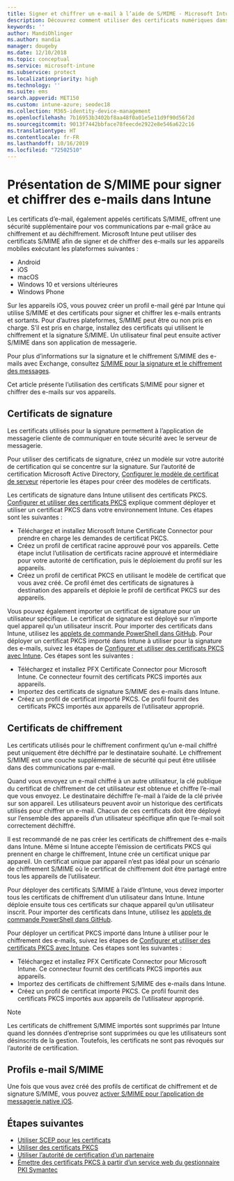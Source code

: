 ```yaml
---
title: Signer et chiffrer un e-mail à l’aide de S/MIME - Microsoft Intune - Azure | Microsoft Docs
description: Découvrez comment utiliser des certificats numériques dans Microsoft Intune pour signer et chiffrer des e-mails sur les appareils. Ces certificats sont appelés S/MIME et sont configurés à l’aide de profils de configuration d’appareil. Les certificats de signature et de chiffrement utilisent des certificats PKCS ou des certificats privés, et utilisent un connecteur pour importer des certificats.
keywords: ''
author: MandiOhlinger
ms.author: mandia
manager: dougeby
ms.date: 12/10/2018
ms.topic: conceptual
ms.service: microsoft-intune
ms.subservice: protect
ms.localizationpriority: high
ms.technology: ''
ms.suite: ems
search.appverid: MET150
ms.custom: intune-azure; seodec18
ms.collection: M365-identity-device-management
ms.openlocfilehash: 7b16953b3402bf8aa48f0a01e5e11d9f90d56f2d
ms.sourcegitcommit: 9013f7442bbface78feecde2922e8e546a622c16
ms.translationtype: HT
ms.contentlocale: fr-FR
ms.lasthandoff: 10/16/2019
ms.locfileid: "72502510"
---
```

# <a name="smime-overview-to-sign-and-encrypt-email-in-intune"></a>Présentation de S/MIME pour signer et chiffrer des e-mails dans Intune

Les certificats d’e-mail, également appelés certificats S/MIME, offrent une sécurité supplémentaire pour vos communications par e-mail grâce au chiffrement et au déchiffrement. Microsoft Intune peut utiliser des certificats S/MIME afin de signer et de chiffrer des e-mails sur les appareils mobiles exécutant les plateformes suivantes :

- Android
- iOS
- macOS
- Windows 10 et versions ultérieures
- Windows Phone

Sur les appareils iOS, vous pouvez créer un profil e-mail géré par Intune qui utilise S/MIME et des certificats pour signer et chiffrer les e-mails entrants et sortants. Pour d’autres plateformes, S/MIME peut être ou non pris en charge. S’il est pris en charge, installez des certificats qui utilisent le chiffrement et la signature S/MIME. Un utilisateur final peut ensuite activer S/MIME dans son application de messagerie.

Pour plus d’informations sur la signature et le chiffrement S/MIME des e-mails avec Exchange, consultez [S/MIME pour la signature et le chiffrement des messages](https://docs.microsoft.com/Exchange/policy-and-compliance/smime).

Cet article présente l’utilisation des certificats S/MIME pour signer et chiffrer des e-mails sur vos appareils.

## <a name="signing-certificates"></a>Certificats de signature

Les certificats utilisés pour la signature permettent à l’application de messagerie cliente de communiquer en toute sécurité avec le serveur de messagerie.

Pour utiliser des certificats de signature, créez un modèle sur votre autorité de certification qui se concentre sur la signature. Sur l’autorité de certification Microsoft Active Directory, [Configurer le modèle de certificat de serveur](https://docs.microsoft.com/windows-server/networking/core-network-guide/cncg/server-certs/configure-the-server-certificate-template) répertorie les étapes pour créer des modèles de certificats.

Les certificats de signature dans Intune utilisent des certificats PKCS. [Configurer et utiliser des certificats PKCS](certficates-pfx-configure.md) explique comment déployer et utiliser un certificat PKCS dans votre environnement Intune. Ces étapes sont les suivantes :

- Téléchargez et installez Microsoft Intune Certificate Connector pour prendre en charge les demandes de certificat PKCS.
- Créez un profil de certificat racine approuvé pour vos appareils. Cette étape inclut l’utilisation de certificats racine approuvé et intermédiaire pour votre autorité de certification, puis le déploiement du profil sur les appareils.
- Créez un profil de certificat PKCS en utilisant le modèle de certificat que vous avez créé. Ce profil émet des certificats de signatures à destination des appareils et déploie le profil de certificat PKCS sur des appareils.

Vous pouvez également importer un certificat de signature pour un utilisateur spécifique. Le certificat de signature est déployé sur n’importe quel appareil qu’un utilisateur inscrit. Pour importer des certificats dans Intune, utilisez les [applets de commande PowerShell dans GitHub](https://github.com/Microsoft/Intune-Resource-Access). Pour déployer un certificat PKCS importé dans Intune à utiliser pour la signature des e-mails, suivez les étapes de [Configurer et utiliser des certificats PKCS avec Intune](certficates-pfx-configure.md). Ces étapes sont les suivantes :

- Téléchargez et installez PFX Certificate Connector pour Microsoft Intune. Ce connecteur fournit des certificats PKCS importés aux appareils.
- Importez des certificats de signature S/MIME des e-mails dans Intune.
- Créez un profil de certificat importé PKCS. Ce profil fournit des certificats PKCS importés aux appareils de l’utilisateur approprié.

## <a name="encryption-certificates"></a>Certificats de chiffrement

Les certificats utilisés pour le chiffrement confirment qu’un e-mail chiffré peut uniquement être déchiffré par le destinataire souhaité. Le chiffrement S/MIME est une couche supplémentaire de sécurité qui peut être utilisée dans des communications par e-mail.

Quand vous envoyez un e-mail chiffré à un autre utilisateur, la clé publique du certificat de chiffrement de cet utilisateur est obtenue et chiffre l’e-mail que vous envoyez. Le destinataire déchiffre l’e-mail à l’aide de la clé privée sur son appareil. Les utilisateurs peuvent avoir un historique des certificats utilisés pour chiffrer un e-mail. Chacun de ces certificats doit être déployé sur l’ensemble des appareils d’un utilisateur spécifique afin que l’e-mail soit correctement déchiffré.

Il est recommandé de ne pas créer les certificats de chiffrement des e-mails dans Intune. Même si Intune accepte l’émission de certificats PKCS qui prennent en charge le chiffrement, Intune crée un certificat unique par appareil. Un certificat unique par appareil n’est pas idéal pour un scénario de chiffrement S/MIME où le certificat de chiffrement doit être partagé entre tous les appareils de l’utilisateur.

Pour déployer des certificats S/MIME à l’aide d’Intune, vous devez importer tous les certificats de chiffrement d’un utilisateur dans Intune. Intune déploie ensuite tous ces certificats sur chaque appareil qu’un utilisateur inscrit. Pour importer des certificats dans Intune, utilisez les [applets de commande PowerShell dans GitHub](https://github.com/Microsoft/Intune-Resource-Access).

Pour déployer un certificat PKCS importé dans Intune à utiliser pour le chiffrement des e-mails, suivez les étapes de [Configurer et utiliser des certificats PKCS avec Intune](certficates-pfx-configure.md). Ces étapes sont les suivantes :

- Téléchargez et installez PFX Certificate Connector pour Microsoft Intune. Ce connecteur fournit des certificats PKCS importés aux appareils.
- Importez des certificats de chiffrement S/MIME des e-mails dans Intune.
- Créez un profil de certificat importé PKCS. Ce profil fournit des certificats PKCS importés aux appareils de l’utilisateur approprié.

 > [!NOTE]
 > Les certificats de chiffrement S/MIME importés sont supprimés par Intune quand les données d’entreprise sont supprimées ou que les utilisateurs sont désinscrits de la gestion. Toutefois, les certificats ne sont pas révoqués sur l’autorité de certification.

## <a name="smime-email-profiles"></a>Profils e-mail S/MIME

Une fois que vous avez créé des profils de certificat de chiffrement et de signature S/MIME, vous pouvez [activer S/MIME pour l’application de messagerie native iOS](../configuration/email-settings-ios.md).

## <a name="next-steps"></a>Étapes suivantes

- [Utiliser SCEP pour les certificats](certificates-scep-configure.md)
- [Utiliser des certificats PKCS](certficates-pfx-configure.md)
- [Utiliser l’autorité de certification d’un partenaire](certificate-authority-add-scep-overview.md)
- [Émettre des certificats PKCS à partir d’un service web du gestionnaire PKI Symantec](certificates-digicert-configure.md)
